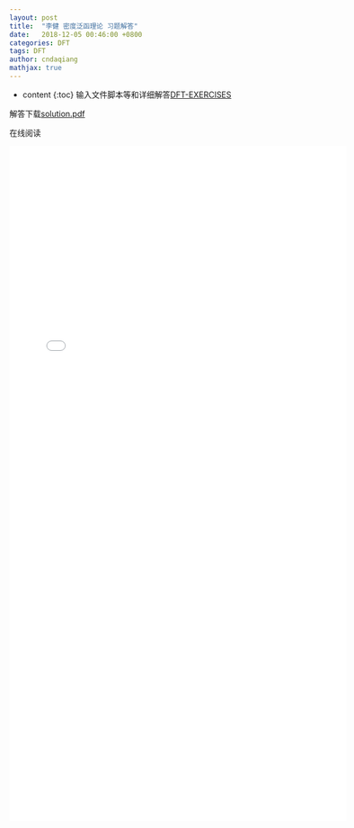 ```yaml
---
layout: post
title:  "李健 密度泛函理论 习题解答"
date:   2018-12-05 00:46:00 +0800
categories: DFT
tags: DFT
author: cndaqiang
mathjax: true
---
```

* content
{:toc}
输入文件脚本等和详细解答[DFT-EXERCISES](https://github.com/cndaqiang/DFT-EXERCISES)	





解答下载[solution.pdf](/doc/2018/12/solution.pdf)

在线阅读
<iframe src="/doc/2018/12/solution.pdf" style="width:600px; height:1200px;" frameborder="0"></iframe> 


